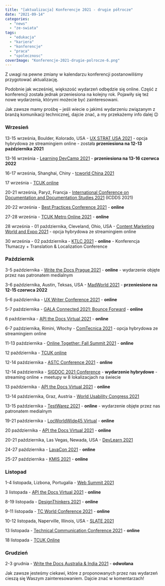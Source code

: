 ```yaml
---
title: "[aktualizacja] Konferencje 2021 - drugie półrocze"
date: "2021-09-14"
categories:
  - "news"
  - "ze-swiata"
tags:
  - "edukacja"
  - "kariera"
  - "konferencje"
  - "praca"
  - "spolecznosc"
coverImage: "Konferencje-2021-drugie-polrocze-6.png"
---
```


Z uwagi na pewne zmiany w kalendarzu konferencji postanowiliśmy przygotować aktualizację.

Podobnie jak wcześniej, większość wydarzeń odbędzie się online. Część z konferencji została jednak przeniesiona na kolejny rok. Pojawiły się też nowe wydarzenia, którymi możecie być zainteresowani.

Jak zawsze mamy prośbę – jeśli wiecie o jakimś wydarzeniu związanym z branżą komunikacji technicznej, dajcie znać, a my przekażemy info dalej 😉

### Wrzesień

13-15 września, Boulder, Kolorado, USA - [UX STRAT USA 2021](https://uxstrat.com/usa/) - opcja hybrydowa ze streamingiem online - została **przeniesiona na 12-13 października 2021**

13-16 września - [Learning DevCamp 2021](http://learningdevcamp.com/) - **przeniesiona na 13-16 czerwca 2022**

16-17 września, Shanghai, Chiny - [tcworld China 2021](https://www.tcworld-china.cn/en/)

17 września - [TCUK online](http://technicalcommunicationuk.com/?p=10349)

20-21 września, Paryż, Francja - [International Conference on Documentation and Documentation Studies 2021](https://waset.org/documentation-and-documentation-studies-conference-in-september-2021-in-paris) (ICDDS 2021)

20-22 września - [Best Practices Conference 2021](https://bp.infomanagementcenter.com/) - **online**

27-28 września - [TCUK Metro Online 2021](http://technicalcommunicationuk.com/?p=10337) - **online**

28 września - 01 października, Cleveland, Ohio, USA - [Content Marketing World and Expo 2021](https://www.contentmarketingworld.com/) - opcja hybrydowa ze streamingiem online

30 września - 02 października - [KTLC 2021](https://www.konferencjatlumaczy.pl/) - **online** - Konferencja Tłumaczy + Translation & Localization Conference

### Październik

3-5 października - [Write the Docs Prague 2021](https://www.writethedocs.org/conf/prague/2021/) - **online** - wydarzenie objęte przez nas patronatem medialnym

3-6 października, Austin, Teksas, USA - [MadWorld 2021](https://www.madcapsoftware.com/madworld-conferences/madworld-2021/) - **przeniesione na 12-15 czerwca 2022**

5-6 października - [UX Writer Conference 2021](https://uxwriterconference.com/) - **online**

5-7 października - [GALA Connected 2021: Bounce Forward](https://www.gala-global.org/conferences/gala-connected-2021-bounce-forward) \- **online**

6 października - [API the Docs Virtual 2021](https://apithedocs.org/virtual-2021) - **online**

6-7 października, Rimini, Włochy - [ComTecnica 2021](https://www.comtecnica.eu/en/) - opcja hybrydowa ze streamingiem online

11-13 października - [Online Together: Fall Summit 2021](https://aneventapart.com/event/fall-summit-2021) - **online**

12 października - [TCUK online](http://technicalcommunicationuk.com/?p=10361)

12-14 października - [ASTC Conference 2021](https://www.astc.org.au/astc-conference-2021) - **online**

12-14 października - [SIGDOC 2021 Conference](https://sigdoc.acm.org/conference/2021/) - **wydarzenie hybrydowe** - streaming online + meetupy w 8 lokalizacjach na świecie

13 października - [API the Docs Virtual 2021](https://apithedocs.org/virtual-2021) - **online**

13-14 października, Graz, Austria - [World Usability Congress 2021](https://worldusabilitycongress.com/)

13-15 października - [TestWarez 2021](https://www.testwarez.pl/) - **online** - wydarzenie objęte przez nas patronatem medialnym

19-21 października - [LocWorldWide45 Virtual](https://locworld.com/) - **online**

20 października - [API the Docs Virtual 2021](https://apithedocs.org/virtual-2021) - **online**

20-21 października, Las Vegas, Newada, USA - [DevLearn 2021](https://devlearn.com/)

24-27 października - [LavaCon 2021](https://lavacon.org/) - **online**

25-27 października - [KMIS 2021](http://www.kmis.ic3k.org/) - **online**

### Listopad

1-4 listopada, Lizbona, Portugalia - [Web Summit 2021](https://websummit.com/)

3 listopada - [API the Docs Virtual 2021](https://apithedocs.org/virtual-2021) - **online**

8-19 listopada - [DesignThinkers 2021](https://pheedloop.com/designthinkers/site/) - **online**

9-11 listopada - [TC World Conference 2021](https://tcworldconference.tekom.de/) - **online**

10-12 listopada, Naperville, Illinois, USA - [SLATE 2021](https://www.slategroup.org/conference)

13 listopada - [Technical Communication Conference 2021](https://www.softserveinc.com/en-us/events/technical-communication-conference-2021) - **online**

18 listopada - [TCUK Online](http://technicalcommunicationuk.com/?p=10437)

### Grudzień

2-3 grudnia - [Write the Docs Australia & India 2021](https://www.writethedocs.org/conf/australia/2021/) - **odwołana**



Jak zawsze jesteśmy ciekawi, które z proponowanych przez nas wydarzeń cieszą się Waszym zainteresowaniem. Dajcie znać w komentarzach!
